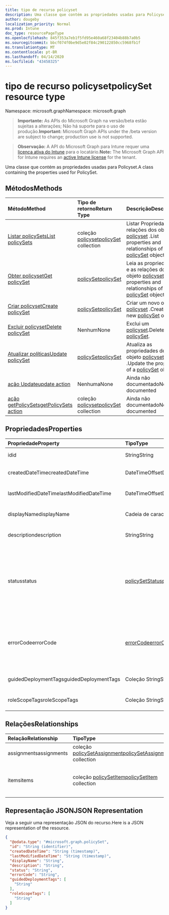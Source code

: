 ```yaml
---
title: tipo de recurso policyset
description: Uma classe que contém as propriedades usadas para Policyset.
author: dougeby
localization_priority: Normal
ms.prod: Intune
doc_type: resourcePageType
ms.openlocfilehash: 845f353a7eb1f5fd95e460a68f23404b88b7a0b5
ms.sourcegitcommit: bbcf074f0be9d5e02f84c290122850cc5968fb1f
ms.translationtype: MT
ms.contentlocale: pt-BR
ms.lasthandoff: 04/14/2020
ms.locfileid: "43458325"
---
```

# <a name="policyset-resource-type"></a><span data-ttu-id="94599-103">tipo de recurso policyset</span><span class="sxs-lookup"><span data-stu-id="94599-103">policySet resource type</span></span>

<span data-ttu-id="94599-104">Namespace: microsoft.graph</span><span class="sxs-lookup"><span data-stu-id="94599-104">Namespace: microsoft.graph</span></span>

> <span data-ttu-id="94599-105">**Importante:** As APIs do Microsoft Graph na versão/beta estão sujeitas a alterações; Não há suporte para o uso de produção.</span><span class="sxs-lookup"><span data-stu-id="94599-105">**Important:** Microsoft Graph APIs under the /beta version are subject to change; production use is not supported.</span></span>

> <span data-ttu-id="94599-106">**Observação:** A API do Microsoft Graph para Intune requer uma [licença ativa do Intune](https://go.microsoft.com/fwlink/?linkid=839381) para o locatário.</span><span class="sxs-lookup"><span data-stu-id="94599-106">**Note:** The Microsoft Graph API for Intune requires an [active Intune license](https://go.microsoft.com/fwlink/?linkid=839381) for the tenant.</span></span>

<span data-ttu-id="94599-107">Uma classe que contém as propriedades usadas para Policyset.</span><span class="sxs-lookup"><span data-stu-id="94599-107">A class containing the properties used for PolicySet.</span></span>

## <a name="methods"></a><span data-ttu-id="94599-108">Métodos</span><span class="sxs-lookup"><span data-stu-id="94599-108">Methods</span></span>
|<span data-ttu-id="94599-109">Método</span><span class="sxs-lookup"><span data-stu-id="94599-109">Method</span></span>|<span data-ttu-id="94599-110">Tipo de retorno</span><span class="sxs-lookup"><span data-stu-id="94599-110">Return Type</span></span>|<span data-ttu-id="94599-111">Descrição</span><span class="sxs-lookup"><span data-stu-id="94599-111">Description</span></span>|
|:---|:---|:---|
|[<span data-ttu-id="94599-112">Listar policySets</span><span class="sxs-lookup"><span data-stu-id="94599-112">List policySets</span></span>](../api/intune-policyset-policyset-list.md)|<span data-ttu-id="94599-113">coleção [policyset](../resources/intune-policyset-policyset.md)</span><span class="sxs-lookup"><span data-stu-id="94599-113">[policySet](../resources/intune-policyset-policyset.md) collection</span></span>|<span data-ttu-id="94599-114">Listar Propriedades e relações dos objetos [policyset](../resources/intune-policyset-policyset.md) .</span><span class="sxs-lookup"><span data-stu-id="94599-114">List properties and relationships of the [policySet](../resources/intune-policyset-policyset.md) objects.</span></span>|
|[<span data-ttu-id="94599-115">Obter policyset</span><span class="sxs-lookup"><span data-stu-id="94599-115">Get policySet</span></span>](../api/intune-policyset-policyset-get.md)|[<span data-ttu-id="94599-116">policySet</span><span class="sxs-lookup"><span data-stu-id="94599-116">policySet</span></span>](../resources/intune-policyset-policyset.md)|<span data-ttu-id="94599-117">Leia as propriedades e as relações do objeto [policyset](../resources/intune-policyset-policyset.md) .</span><span class="sxs-lookup"><span data-stu-id="94599-117">Read properties and relationships of the [policySet](../resources/intune-policyset-policyset.md) object.</span></span>|
|[<span data-ttu-id="94599-118">Criar policyset</span><span class="sxs-lookup"><span data-stu-id="94599-118">Create policySet</span></span>](../api/intune-policyset-policyset-create.md)|[<span data-ttu-id="94599-119">policySet</span><span class="sxs-lookup"><span data-stu-id="94599-119">policySet</span></span>](../resources/intune-policyset-policyset.md)|<span data-ttu-id="94599-120">Criar um novo objeto [policyset](../resources/intune-policyset-policyset.md) .</span><span class="sxs-lookup"><span data-stu-id="94599-120">Create a new [policySet](../resources/intune-policyset-policyset.md) object.</span></span>|
|[<span data-ttu-id="94599-121">Excluir policyset</span><span class="sxs-lookup"><span data-stu-id="94599-121">Delete policySet</span></span>](../api/intune-policyset-policyset-delete.md)|<span data-ttu-id="94599-122">Nenhum</span><span class="sxs-lookup"><span data-stu-id="94599-122">None</span></span>|<span data-ttu-id="94599-123">Exclui um [policyset](../resources/intune-policyset-policyset.md).</span><span class="sxs-lookup"><span data-stu-id="94599-123">Deletes a [policySet](../resources/intune-policyset-policyset.md).</span></span>|
|[<span data-ttu-id="94599-124">Atualizar políticas</span><span class="sxs-lookup"><span data-stu-id="94599-124">Update policySet</span></span>](../api/intune-policyset-policyset-update.md)|[<span data-ttu-id="94599-125">policySet</span><span class="sxs-lookup"><span data-stu-id="94599-125">policySet</span></span>](../resources/intune-policyset-policyset.md)|<span data-ttu-id="94599-126">Atualiza as propriedades de um objeto [policyset](../resources/intune-policyset-policyset.md) .</span><span class="sxs-lookup"><span data-stu-id="94599-126">Update the properties of a [policySet](../resources/intune-policyset-policyset.md) object.</span></span>|
|[<span data-ttu-id="94599-127">ação Update</span><span class="sxs-lookup"><span data-stu-id="94599-127">update action</span></span>](../api/intune-policyset-policyset-update.md)|<span data-ttu-id="94599-128">Nenhuma</span><span class="sxs-lookup"><span data-stu-id="94599-128">None</span></span>|<span data-ttu-id="94599-129">Ainda não documentado</span><span class="sxs-lookup"><span data-stu-id="94599-129">Not yet documented</span></span>|
|[<span data-ttu-id="94599-130">ação getPolicySets</span><span class="sxs-lookup"><span data-stu-id="94599-130">getPolicySets action</span></span>](../api/intune-policyset-policyset-getpolicysets.md)|<span data-ttu-id="94599-131">coleção [policyset](../resources/intune-policyset-policyset.md)</span><span class="sxs-lookup"><span data-stu-id="94599-131">[policySet](../resources/intune-policyset-policyset.md) collection</span></span>|<span data-ttu-id="94599-132">Ainda não documentado</span><span class="sxs-lookup"><span data-stu-id="94599-132">Not yet documented</span></span>|

## <a name="properties"></a><span data-ttu-id="94599-133">Propriedades</span><span class="sxs-lookup"><span data-stu-id="94599-133">Properties</span></span>
|<span data-ttu-id="94599-134">Propriedade</span><span class="sxs-lookup"><span data-stu-id="94599-134">Property</span></span>|<span data-ttu-id="94599-135">Tipo</span><span class="sxs-lookup"><span data-stu-id="94599-135">Type</span></span>|<span data-ttu-id="94599-136">Descrição</span><span class="sxs-lookup"><span data-stu-id="94599-136">Description</span></span>|
|:---|:---|:---|
|<span data-ttu-id="94599-137">id</span><span class="sxs-lookup"><span data-stu-id="94599-137">id</span></span>|<span data-ttu-id="94599-138">String</span><span class="sxs-lookup"><span data-stu-id="94599-138">String</span></span>|<span data-ttu-id="94599-139">Chave do Policyset.</span><span class="sxs-lookup"><span data-stu-id="94599-139">Key of the PolicySet.</span></span>|
|<span data-ttu-id="94599-140">createdDateTime</span><span class="sxs-lookup"><span data-stu-id="94599-140">createdDateTime</span></span>|<span data-ttu-id="94599-141">DateTimeOffset</span><span class="sxs-lookup"><span data-stu-id="94599-141">DateTimeOffset</span></span>|<span data-ttu-id="94599-142">Hora de criação do Policyset.</span><span class="sxs-lookup"><span data-stu-id="94599-142">Creation time of the PolicySet.</span></span>|
|<span data-ttu-id="94599-143">lastModifiedDateTime</span><span class="sxs-lookup"><span data-stu-id="94599-143">lastModifiedDateTime</span></span>|<span data-ttu-id="94599-144">DateTimeOffset</span><span class="sxs-lookup"><span data-stu-id="94599-144">DateTimeOffset</span></span>|<span data-ttu-id="94599-145">Hora da última modificação do Policyset.</span><span class="sxs-lookup"><span data-stu-id="94599-145">Last modified time of the PolicySet.</span></span>|
|<span data-ttu-id="94599-146">displayName</span><span class="sxs-lookup"><span data-stu-id="94599-146">displayName</span></span>|<span data-ttu-id="94599-147">Cadeia de caracteres</span><span class="sxs-lookup"><span data-stu-id="94599-147">String</span></span>|<span data-ttu-id="94599-148">DisplayName do Policyset.</span><span class="sxs-lookup"><span data-stu-id="94599-148">DisplayName of the PolicySet.</span></span>|
|<span data-ttu-id="94599-149">description</span><span class="sxs-lookup"><span data-stu-id="94599-149">description</span></span>|<span data-ttu-id="94599-150">String</span><span class="sxs-lookup"><span data-stu-id="94599-150">String</span></span>|<span data-ttu-id="94599-151">Descrição do Policyset.</span><span class="sxs-lookup"><span data-stu-id="94599-151">Description of the PolicySet.</span></span>|
|<span data-ttu-id="94599-152">status</span><span class="sxs-lookup"><span data-stu-id="94599-152">status</span></span>|[<span data-ttu-id="94599-153">policySetStatus</span><span class="sxs-lookup"><span data-stu-id="94599-153">policySetStatus</span></span>](../resources/intune-policyset-policysetstatus.md)|<span data-ttu-id="94599-154">Status de validação/atribuição do Policyset.</span><span class="sxs-lookup"><span data-stu-id="94599-154">Validation/assignment status of the PolicySet.</span></span> <span data-ttu-id="94599-155">Os valores possíveis são: `unknown`, `validating`, `partialSuccess`, `success`, `error`, `notAssigned`.</span><span class="sxs-lookup"><span data-stu-id="94599-155">Possible values are: `unknown`, `validating`, `partialSuccess`, `success`, `error`, `notAssigned`.</span></span>|
|<span data-ttu-id="94599-156">errorCode</span><span class="sxs-lookup"><span data-stu-id="94599-156">errorCode</span></span>|[<span data-ttu-id="94599-157">errorCode</span><span class="sxs-lookup"><span data-stu-id="94599-157">errorCode</span></span>](../resources/intune-policyset-errorcode.md)|<span data-ttu-id="94599-158">Código de erro, caso algum tenha ocorrido.</span><span class="sxs-lookup"><span data-stu-id="94599-158">Error code if any occured.</span></span> <span data-ttu-id="94599-159">Os valores possíveis são: `noError`, `unauthorized`, `notFound`, `deleted`.</span><span class="sxs-lookup"><span data-stu-id="94599-159">Possible values are: `noError`, `unauthorized`, `notFound`, `deleted`.</span></span>|
|<span data-ttu-id="94599-160">guidedDeploymentTags</span><span class="sxs-lookup"><span data-stu-id="94599-160">guidedDeploymentTags</span></span>|<span data-ttu-id="94599-161">Coleção String</span><span class="sxs-lookup"><span data-stu-id="94599-161">String collection</span></span>|<span data-ttu-id="94599-162">Marcas da implantação dirigida</span><span class="sxs-lookup"><span data-stu-id="94599-162">Tags of the guided deployment</span></span>|
|<span data-ttu-id="94599-163">roleScopeTags</span><span class="sxs-lookup"><span data-stu-id="94599-163">roleScopeTags</span></span>|<span data-ttu-id="94599-164">Coleção String</span><span class="sxs-lookup"><span data-stu-id="94599-164">String collection</span></span>|<span data-ttu-id="94599-165">RoleScopeTags do Policyset</span><span class="sxs-lookup"><span data-stu-id="94599-165">RoleScopeTags of the PolicySet</span></span>|

## <a name="relationships"></a><span data-ttu-id="94599-166">Relações</span><span class="sxs-lookup"><span data-stu-id="94599-166">Relationships</span></span>
|<span data-ttu-id="94599-167">Relação</span><span class="sxs-lookup"><span data-stu-id="94599-167">Relationship</span></span>|<span data-ttu-id="94599-168">Tipo</span><span class="sxs-lookup"><span data-stu-id="94599-168">Type</span></span>|<span data-ttu-id="94599-169">Descrição</span><span class="sxs-lookup"><span data-stu-id="94599-169">Description</span></span>|
|:---|:---|:---|
|<span data-ttu-id="94599-170">assignments</span><span class="sxs-lookup"><span data-stu-id="94599-170">assignments</span></span>|<span data-ttu-id="94599-171">coleção [policySetAssignment](../resources/intune-policyset-policysetassignment.md)</span><span class="sxs-lookup"><span data-stu-id="94599-171">[policySetAssignment](../resources/intune-policyset-policysetassignment.md) collection</span></span>|<span data-ttu-id="94599-172">Atribuições de Policyset.</span><span class="sxs-lookup"><span data-stu-id="94599-172">Assignments of the PolicySet.</span></span>|
|<span data-ttu-id="94599-173">items</span><span class="sxs-lookup"><span data-stu-id="94599-173">items</span></span>|<span data-ttu-id="94599-174">coleção [policySetItem](../resources/intune-policyset-policysetitem.md)</span><span class="sxs-lookup"><span data-stu-id="94599-174">[policySetItem](../resources/intune-policyset-policysetitem.md) collection</span></span>|<span data-ttu-id="94599-175">Itens do Policyset com contagem máxima de 100.</span><span class="sxs-lookup"><span data-stu-id="94599-175">Items of the PolicySet with maximum count 100.</span></span>|

## <a name="json-representation"></a><span data-ttu-id="94599-176">Representação JSON</span><span class="sxs-lookup"><span data-stu-id="94599-176">JSON Representation</span></span>
<span data-ttu-id="94599-177">Veja a seguir uma representação JSON do recurso.</span><span class="sxs-lookup"><span data-stu-id="94599-177">Here is a JSON representation of the resource.</span></span>
<!-- {
  "blockType": "resource",
  "keyProperty": "id",
  "@odata.type": "microsoft.graph.policySet"
}
-->
``` json
{
  "@odata.type": "#microsoft.graph.policySet",
  "id": "String (identifier)",
  "createdDateTime": "String (timestamp)",
  "lastModifiedDateTime": "String (timestamp)",
  "displayName": "String",
  "description": "String",
  "status": "String",
  "errorCode": "String",
  "guidedDeploymentTags": [
    "String"
  ],
  "roleScopeTags": [
    "String"
  ]
}
```



